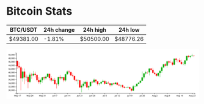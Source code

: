 # Bitcoin Stats

BTC/USDT|24h change|24h high|24h low|
|---|---|---|---|
|$49381.00|-1.81%|$50500.00|$48776.26|

<img src="./chart.svg">

